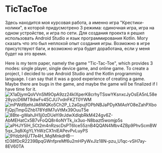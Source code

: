 # TicTacToe
Здесь находится моя курсовая работа, а именно игра "Крестики-нолики", в которой придусмотрено 3 режима: одиночная игра, игра на одном устройстве, и игра по сети.
Для создания проекта я решил использовать Android Studio и язык программирования Kotlin.
Могу сказать что это был неплохой опыт создания игры.
Возможно в игре присутствуют баги, и возможно игра будет доработана, если у меня будет на это время.


Here is my term paper, namely the game "Tic-Tac-Toe", which provides 3 modes: single player, single device game, and online game. To create a project, I decided to use Android Studio and the Kotlin programming language. I can say that it was a good experience of creating a game. Maybe there are bugs in the game, and maybe the game will be finalized if I have time for it.
![X1aDjymQoVVnSM9OpA9zz24kIXperK8crhyTSswYKsnxcJyOsEA5nL58e28yzcD6MT9dwFv45CJU7vdnFKZT0YWM](https://user-images.githubusercontent.com/79843783/169297069-af1ffd25-a827-430f-ae02-699be62628a6.jpg)
![mPWd9jehtJA6MQKo5Ch2P_L2aGpujfOPbNBJaPDyKMAoYO8eZahPXboFjQpjTmpGZhb178YdlM7uVtMx39OuuT5e](https://user-images.githubusercontent.com/79843783/169297072-4c918cb7-e65f-452c-afba-d9614e985fcb.jpg)
![8Bte-gWahJH1jj0zDUeYi9rJdwXdlqbRkM424gv6Z-AbMEHatCx5B7vFoQQ8r4oNYTk_ix3uo-N8bazt5womjp5s](https://user-images.githubusercontent.com/79843783/169297074-49fd02de-4976-432d-b2d9-ace0053596c9.jpg)
![aPHJY5IH_5Ct2m4nRzscDsPT6Ice55znB4QQAN4Mbv4ZBp9PhvScmBW5qx_3q8iXgYLYhWzCX1nlEAPevPvLuyPS](https://user-images.githubusercontent.com/79843783/169297078-7a4c325a-84bd-4596-9c12-cc155ea85690.jpg)
![9YdzbHjUT7e4H_MqIMnkdHB--tD38fDcR2239BpqGWnfpreMf6u2mHPyWxJlz18N-pzu_U1qc-vSH7ay-8EV60TA](https://user-images.githubusercontent.com/79843783/169297082-f15b06b3-4ae9-43d5-b620-7f2d2dca8cec.jpg)
